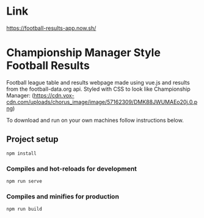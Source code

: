 # Link
https://football-results-app.now.sh/

# Championship Manager Style Football Results

Football league table and results webpage made using vue.js and results from the football-data.org api.
Styled with CSS to look like Championship Manager:
(https://cdn.vox-cdn.com/uploads/chorus_image/image/57162309/DMK88JWUMAEo20j.0.png)

To download and run on your own machines follow instructions below.

## Project setup
```
npm install
```

### Compiles and hot-reloads for development
```
npm run serve
```

### Compiles and minifies for production
```
npm run build
```
